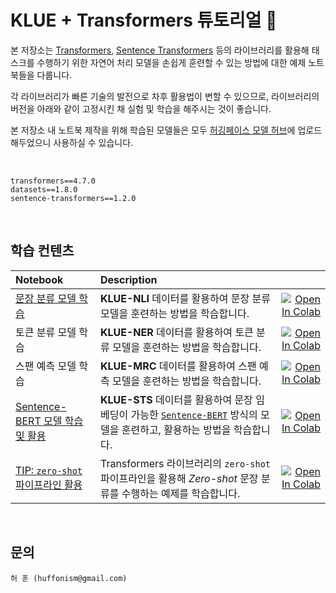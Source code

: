 # KLUE + Transformers 튜토리얼 🤗

본 저장소는 [Transformers](https://github.com/huggingface/transformers), [Sentence Transformers](https://github.com/UKPLab/sentence-transformers) 등의 라이브러리를 활용해 태스크를 수행하기 위한 자연어 처리 모델을 손쉽게 훈련할 수 있는 방법에 대한 예제 노트북들을 다룹니다.

각 라이브러리가 빠른 기술의 발전으로 차후 활용법이 변할 수 있으므로, 라이브러리의 버전을 아래와 같이 고정시킨 채 실험 및 학습을 해주시는 것이 좋습니다.

본 저장소 내 노트북 제작을 위해 학습된 모델들은 모두 [허깅페이스 모델 허브](https://huggingface.co/Huffon)에 업로드해두었으니 사용하실 수 있습니다.

<br>

```
transformers==4.7.0
datasets==1.8.0
sentence-transformers==1.2.0
```

<br>

## 학습 컨텐츠

| Notebook     |      Description      |   |
|:----------|:-------------|------:|
| [문장 분류 모델 학습](https://github.com/Huffon/klue-transformers-tutorial/blob/master/natural_language_inference.ipynb) | **KLUE-NLI** 데이터를 활용하여 문장 분류 모델을 훈련하는 방법을 학습합니다. | [![Open In Colab](https://colab.research.google.com/assets/colab-badge.svg)](https://colab.research.google.com/github/Huffon/klue-transformers-tutorial/blob/master/natural_language_inference.ipynb) |
| 토큰 분류 모델 학습 | **KLUE-NER** 데이터를 활용하여 토큰 분류 모델을 훈련하는 방법을 학습합니다. | [![Open In Colab](https://colab.research.google.com/assets/colab-badge.svg)](https://colab.research.google.com/github/Huffon/klue-transformers-tutorial/blob/master/named_entity_recognition.ipynb) |
| 스팬 예측 모델 학습 | **KLUE-MRC** 데이터를 활용하여  스팬 예측 모델을 훈련하는 방법을 학습합니다. | [![Open In Colab](https://colab.research.google.com/assets/colab-badge.svg)](https://colab.research.google.com/github/Huffon/klue-transformers-tutorial/blob/master/machine_reading_comprehension.ipynb) |
| [Sentence-BERT 모델 학습 및 활용](https://github.com/Huffon/klue-transformers-tutorial/blob/master/sentence_transformers.ipynb) | **KLUE-STS** 데이터를 활용하여 문장 임베딩이 가능한 [`Sentence-BERT`](https://arxiv.org/abs/1908.10084) 방식의 모델을 훈련하고, 활용하는 방법을 학습합니다. |[![Open In Colab](https://colab.research.google.com/assets/colab-badge.svg)](https://colab.research.google.com/github/Huffon/klue-transformers-tutorial/blob/master/sentence_transformers.ipynb) |
| [TIP: `zero-shot` 파이프라인 활용](https://github.com/Huffon/klue-transformers-tutorial/blob/master/zero_shot_classification.ipynb) | Transformers 라이브러리의 `zero-shot` 파이프라인을 활용해 *Zero-shot* 문장 분류를 수행하는 예제를 학습합니다. | [![Open In Colab](https://colab.research.google.com/assets/colab-badge.svg)](https://colab.research.google.com/github/Huffon/klue-transformers-tutorial/blob/master/zero_shot_classification.ipynb) |

<br>

## 문의

```
허 훈 (huffonism@gmail.com)
```


